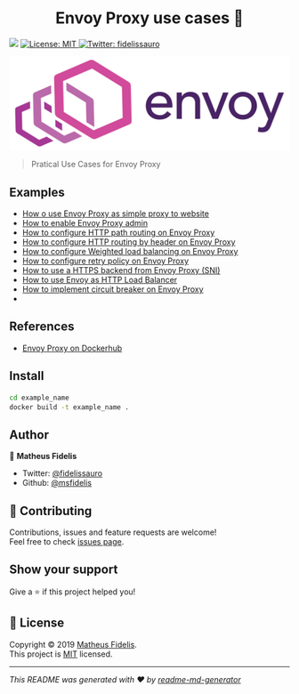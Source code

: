 <h1 align="center">Envoy Proxy use cases  👋</h1>
<p>
  <img src="https://img.shields.io/badge/version-1.0.0-blue.svg?cacheSeconds=2592000" />
  <a href="LICENSE">
    <img alt="License: MIT" src="https://img.shields.io/badge/License-MIT-yellow.svg" target="_blank" />
  </a>
  <a href="https://twitter.com/fidelissauro">
    <img alt="Twitter: fidelissauro" src="https://img.shields.io/twitter/follow/fidelissauro.svg?style=social" target="_blank" />
  </a>
</p>

![envoy](.github/envoy-proxy-logo.png)

> Pratical Use Cases for Envoy Proxy

## Examples

* [How o use Envoy Proxy as simple proxy to website](./vanilla_simple_router)
* [How to enable Envoy Proxy admin](./vanilla_envoy_admin)
* [How to configure HTTP path routing on Envoy Proxy](./vanilla_path_router)
* [How to configure HTTP routing by header on Envoy Proxy](./vanilla_header_router)
* [How to configure Weighted load balancing on Envoy Proxy](./vanilla_weighted_load_balancer)
* [How to configure retry policy on Envoy Proxy](./vanilla_proxy_retry)
* [How to use a HTTPS backend from Envoy Proxy (SNI)](./vanilla_proxy_to_https)
* [How to use Envoy as HTTP Load Balancer](./vanilla_load_balancer)
* [How to implement circuit breaker on Envoy Proxy](./vanilla_circuit_breaker)
* [](./vanilla_circuit_breaker)


## References

* [Envoy Proxy on Dockerhub](https://hub.docker.com/u/envoyproxy/)

## Install

```sh
cd example_name
docker build -t example_name .
```

## Author

👤 **Matheus Fidelis**

* Twitter: [@fidelissauro](https://twitter.com/fidelissauro)
* Github: [@msfidelis](https://github.com/msfidelis)

## 🤝 Contributing

Contributions, issues and feature requests are welcome!<br />Feel free to check [issues page](/issues).

## Show your support

Give a ⭐️ if this project helped you!

## 📝 License

Copyright © 2019 [Matheus Fidelis](https://github.com/msfidelis).<br />
This project is [MIT](LICENSE) licensed.

***
_This README was generated with ❤️ by [readme-md-generator](https://github.com/kefranabg/readme-md-generator)_